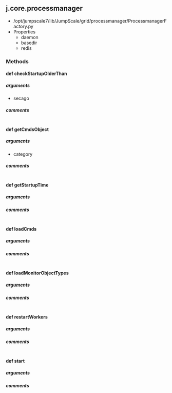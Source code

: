 ## j.core.processmanager

- /opt/jumpscale7/lib/JumpScale/grid/processmanager/ProcessmanagerFactory.py
- Properties
    - daemon
    - basedir
    - redis

### Methods

    

#### def checkStartupOlderThan 
##### arguments

- secago

##### comments

```

```

#### def getCmdsObject 
##### arguments

- category

##### comments

```

```

#### def getStartupTime 
##### arguments

##### comments

```

```

#### def loadCmds 
##### arguments

##### comments

```

```

#### def loadMonitorObjectTypes 
##### arguments

##### comments

```

```

#### def restartWorkers 
##### arguments

##### comments

```

```

#### def start 
##### arguments

##### comments

```

```

